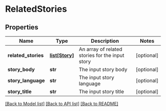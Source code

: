 # RelatedStories

## Properties
Name | Type | Description | Notes
------------ | ------------- | ------------- | -------------
**related_stories** | [**list[Story]**](Story.md) | An array of related stories for the input story | [optional] 
**story_body** | **str** | The input story body | [optional] 
**story_language** | **str** | The input story language | [optional] 
**story_title** | **str** | The input story title | [optional] 

[[Back to Model list]](../README.md#documentation-for-models) [[Back to API list]](../README.md#documentation-for-api-endpoints) [[Back to README]](../README.md)


